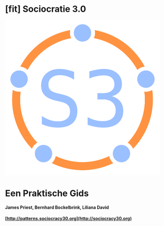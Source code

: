 # [fit] Sociocratie 3.0

![past](img/framework/logo.png)

# Een Praktische Gids

#### James Priest, Bernhard Bockelbrink, Liliana David

#### [http://patterns.sociocracy30.org](http://sociocracy30.org)